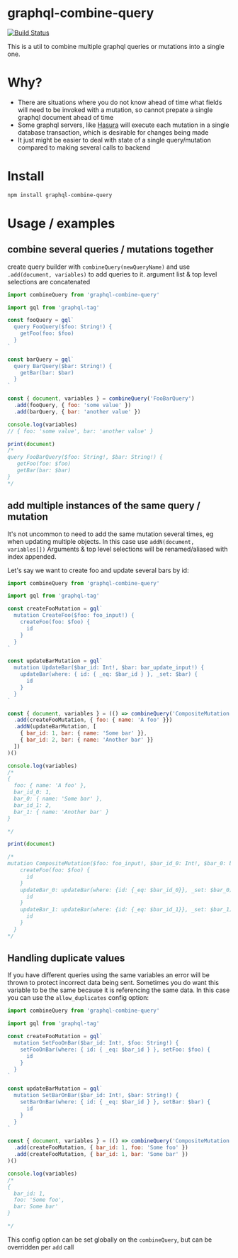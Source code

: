 graphql-combine-query
=======================
[![Build Status](https://travis-ci.org/domasx2/graphql-combine-query.svg?branch=master)](https://travis-ci.org/domasx2/graphql-combine-query)

This is a util to combine multiple graphql queries or mutations into a single one.

# Why?

* There are situations where you do not know ahead of time what fields will need to be invoked with a mutation, so cannot prepate a single graphql document ahead of time
* Some graphql servers, like [Hasura](https://hasura.io/) will execute each mutation in a single database transaction, which is desirable for changes being made
* It just might be easier to deal with state of a single query/mutation compared to making several calls to backend

# Install

```sh
npm install graphql-combine-query
```
# Usage / examples


## combine several queries / mutations together

create query builder with `combineQuery(newQueryName)` and use `.add(document, variables)` to add queries to it.
argument list & top level selections are concatenated

```javascript
import combineQuery from 'graphql-combine-query'

import gql from 'graphql-tag'

const fooQuery = gql`
  query FooQuery($foo: String!) {
    getFoo(foo: $foo)
  }
`

const barQuery = gql`
  query BarQuery($bar: String!) {
    getBar(bar: $bar)
  }
`

const { document, variables } = combineQuery('FooBarQuery')
  .add(fooQuery, { foo: 'some value' })
  .add(barQuery, { bar: 'another value' })

console.log(variables)
// { foo: 'some value', bar: 'another value' }

print(document)
/*
query FooBarQuery($foo: String!, $bar: String!) {
   getFoo(foo: $foo)
   getBar(bar: $bar)
}
*/
```

## add multiple instances of the same query / mutation

It's not uncommon to need to add the same mutation several times, eg when updating multiple objects.
In this case use `addN(document, variables[])`
Arguments & top level selections will be renamed/aliased with index appended.

Let's say we want to create foo and update several bars by id:

```javascript
import combineQuery from 'graphql-combine-query'

import gql from 'graphql-tag'

const createFooMutation = gql`
  mutation CreateFoo($foo: foo_input!) {
    createFoo(foo: $foo) {
      id
    }
  }
`

const updateBarMutation = gql`
  mutation UpdateBar($bar_id: Int!, $bar: bar_update_input!) {
    updateBar(where: { id: { _eq: $bar_id } }, _set: $bar) {
      id
    }
  }
`

const { document, variables } = (() => combineQuery('CompositeMutation')
  .add(createFooMutation, { foo: { name: 'A foo' }})
  .addN(updateBarMutation, [
    { bar_id: 1, bar: { name: 'Some bar' }},
    { bar_id: 2, bar: { name: 'Another bar' }}
  ])
)()

console.log(variables)
/*
{
  foo: { name: 'A foo' },
  bar_id_0: 1,
  bar_0: { name: 'Some bar' },
  bar_id_1: 2,
  bar_1: { name: 'Another bar' }
}

*/

print(document)

/*
mutation CompositeMutation($foo: foo_input!, $bar_id_0: Int!, $bar_0: bar_update_input!, $bar_id_1: Int!, $bar_1: bar_update_input!) {
    createFoo(foo: $foo) {
      id
    }
    updateBar_0: updateBar(where: {id: {_eq: $bar_id_0}}, _set: $bar_0) {
      id
    }
    updateBar_1: updateBar(where: {id: {_eq: $bar_id_1}}, _set: $bar_1) {
      id
    }
  } 
*/
```

## Handling duplicate values 

If you have different queries using the same variables an error will be thrown to protect incorrect data being sent.
Sometimes you do want this variable to be the same because it is referencing the same data.
In this case you can use the `allow_duplicates` config option:

```javascript
import combineQuery from 'graphql-combine-query'

import gql from 'graphql-tag'

const createFooMutation = gql`
  mutation SetFooOnBar($bar_id: Int!, $foo: String!) {
    setFooOnBar(where: { id: { _eq: $bar_id } }, setFoo: $foo) {
      id
    }
  }
`

const updateBarMutation = gql`
  mutation SetBarOnBar($bar_id: Int!, $bar: String!) {
    setBarOnBar(where: { id: { _eq: $bar_id } }, setBar: $bar) {
      id
    }
  }
`

const { document, variables } = (() => combineQuery('CompositeMutation', {allow_duplicates: ['bar_id']})
  .add(createFooMutation, { bar_id: 1, foo: 'Some foo' })
  .add(createFooMutation, { bar_id: 1, bar: 'Some bar' })
)()

console.log(variables)
/*
{
  bar_id: 1,
  foo: 'Some foo',
  bar: Some bar'
}

*/
```

This config option can be set globally on the `combineQuery`, but can be overridden per `add` call